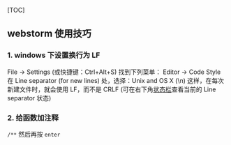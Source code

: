 [TOC]

## webstorm 使用技巧

### 1. windows 下设置换行为 LF

File -> Settings (或快捷键：Ctrl+Alt+S)
找到下列菜单：
Editor -> Code Style
在 Line separator (for new lines) 处，选择：Unix and OS X (\n)
这样，在每次新建文件时，就会使用 LF，而不是 CRLF (可在右下角[状态栏](https://www.baidu.com/s?wd=状态栏&tn=SE_PcZhidaonwhc_ngpagmjz&rsv_dl=gh_pc_zhidao)查看当前的 Line separator 状态) 

### 2. 给函数加注释

`/**` 然后再按 `enter`

